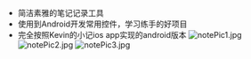 - 简洁素雅的笔记记录工具
- 使用到Android开发常用控件，学习练手的好项目
- 完全按照Kevin的小记ios app实现的android版本 
 ![notePic1.jpg](http://o81ljhejf.bkt.clouddn.com/notePic1.jpg?imageView2/1/w/270/h/480/q/75) ![notePic2.jpg](http://o81ljhejf.bkt.clouddn.com/notePic2.jpg?imageView2/1/w/270/h/480/q/75)  ![notePic3.jpg](http://o81ljhejf.bkt.clouddn.com/notePic3.jpg?imageView2/1/w/270/h/480/q/75)
